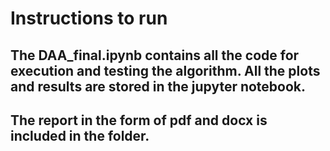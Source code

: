# Instructions to run

## The DAA_final.ipynb contains all the code for execution and testing the algorithm. All the plots and results are stored in the jupyter notebook.

## The report in the form of pdf and docx is included in the folder. 
